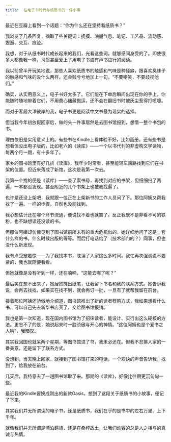 ```yaml
---
title:  在电子书时代与纸质书的一件小事
---
```


最近在豆瓣上看到一个话题：“你为什么还在坚持看纸质书？”

我浏览了几条回复，摘取了些关键词：抚摸、油墨气息、笔记、工艺品、流动感、邂逅、交互、痕迹。

我想，对于从纸书时代成长起来的我们，光看这些词，就够感同身受的了。即使很多人都像我一样，习惯甚至爱上了用电子书或有声书进行的阅读。

我以前曾半开玩笑地说，那些人喜欢纸质书的触感和气味是种怪癖，跟喜欢臭袜子的触感和气味的没什么两样。还会贱兮兮地加上一句，“不要嘲笑，不要歧视他们。”

确实，从实用意义上，电子书好太多了。它们能在下单后瞬间出现在你的手上，你能随时随地带着它们，不用费心储藏搬运，还不会在翻旧书时被灰尘惹得打喷嚏。

而对于客居大洋彼岸的我，电子书更是阅读中文书最为现实的选择。



但当我今年初放假回家后，做的头一件事居然是去图书馆报到，想借一整个书包的书。

理由依旧是实用意义上的。有些书在Kindle上看体验不好，比如画册。还有些书是想看但没出电子版的，比如老六的《读库》——一个以书代刊的非虚构文学读物，每两个月一期，有十多年了。

家乡的图书馆里有好几排《读库》，我年少时常看，甚至能轻车熟路找到它们在书架的位置。但近来落成了新馆，这次是我第一次去。

我第一个找的便是《读库》——查了索书号，再找到对应的书架，但细细扫了两遍，一本都没发现。甚至附近的几个书架上也被我找遍了。

也许是还没上架吧，我就跟一位正在上架新书的工作人员问了下。那位阿姨又帮我找了一遍。一样的步骤，自然也没能找到。

我心想估计还在哪个环节流通，便说找不着也就罢了。反正我既不是非看不可的铁粉，也不缺想读还没读的书。



但那位阿姨却仿佛见到了图书馆前所未有的重大危机似的。她详细地问了这是一套什么样的书，什么时候出版的等等。而后打电话给了（技术部门的？）同事，但也没什么新发现。

我有点受宠若惊——为了我找本书，耽误了人家这么多时间。我忙再次强调说不要紧的，我也就随便看看。

但她就像是没有听到一样，还在喃喃，“这能去哪了呢？”

最后实在想不出来了，她居然摊出纸笔，让我留下书名和我的联系方式。她告诉我说，会再去找找，如果实在找不到，就会再订一批，一旦有了就帮我留在前台。

接着那位阿姨还骄傲地介绍道，图书馆推出了新的读者荐购方式，我如果想看什么书，可以自己先去新华书店买了，交给图书馆报销。

我也是第一次知道，现在国内图书馆为了招徕读者，能设计、实行出这么硬核的方法。更忘不了的是，她说起来时一脸骄傲与开心的神情。“这位阿姨也是个爱书之人呐”，我暗叹。



其实我回国也就呆两个星期，等图书馆进了书，我未必还在。但我不忍拂人家的一番美意，还是留下了联系方式。

没想到，当天晚上回家，就接到了图书馆打来的电话。一个欢快的声音告诉我，找到了，给我放在前台。

几天后，我特意去了一趟图书馆取了来。那期的《读库》，好像比往期更沉甸甸一些。

最近我的Kindle要换成刚出的新款Oasis，想到了这段关于纸质书的小故事，便记了下来。

其实我们并无所谓读的电子书，还是纸质书，我们在乎的是书中的左右万里、上下千年。

就像我们并无所谓是漂泊羁旅，还是在桑梓故土，让我们动容的总是人之相与的真诚与热情。
